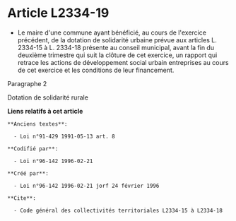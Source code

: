 # Article L2334-19

- Le maire d'une commune ayant bénéficié, au cours de l'exercice précédent, de la dotation de solidarité urbaine prévue aux
articles L. 2334-15 à L. 2334-18 présente au conseil municipal, avant la fin du deuxième trimestre qui suit la clôture de cet
exercice, un rapport qui retrace les actions de développement social urbain entreprises au cours de cet exercice et les
conditions de leur financement.

Paragraphe 2

Dotation de solidarité rurale

**Liens relatifs à cet article**

	**Anciens textes**:

	  - Loi n°91-429 1991-05-13 art. 8

	**Codifié par**:

	  - Loi n°96-142 1996-02-21

	**Créé par**:

	  - Loi n°96-142 1996-02-21 jorf 24 février 1996

	**Cite**:

	  - Code général des collectivités territoriales L2334-15 à L2334-18
